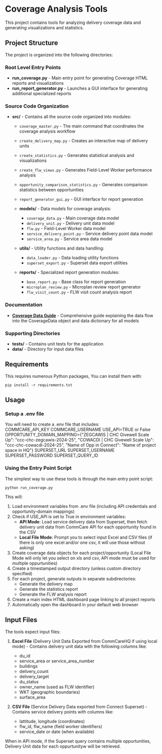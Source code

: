# Coverage Analysis Tools

This project contains tools for analyzing delivery coverage data and generating visualizations and statistics.

## Project Structure

The project is organized into the following directories:

### Root Level Entry Points

- **run_coverage.py** - Main entry point for generating Coverage HTML reports and visualizations
- **run_report_generator.py** - Launches a GUI interface for generating additional specialized reports

### Source Code Organization

- **src/** - Contains all the source code organized into modules:
  - `coverage_master.py` - The main command that coordinates the coverage analysis workflow
  - `create_delivery_map.py` - Creates an interactive map of delivery units
  - `create_statistics.py` - Generates statistical analysis and visualizations
  - `create_flw_views.py` - Generates Field-Level Worker performance analysis
  - `opportunity_comparison_statistics.py` - Generates comparison statistics between opportunities
  - `report_generator_gui.py` - GUI interface for report generation
  
  - **models/** - Data models for coverage analysis:
    - `coverage_data.py` - Main coverage data model
    - `delivery_unit.py` - Delivery unit data model
    - `flw.py` - Field-Level Worker data model
    - `service_delivery_point.py` - Service delivery point data model
    - `service_area.py` - Service area data model
  
  - **utils/** - Utility functions and data handling:
    - `data_loader.py` - Data loading utility functions
    - `superset_export.py` - Superset data export utilities
  
  - **reports/** - Specialized report generation modules:
    - `base_report.py` - Base class for report generation
    - `microplan_review.py` - Microplan review report generator
    - `flw_visit_count.py` - FLW visit count analysis report

### Documentation

- **[Coverage Data Guide](COVERAGE_DATA_GUIDE.md)** - Comprehensive guide explaining the data flow into the CoverageData object and data dictionary for all models

### Supporting Directories

- **tests/** - Contains unit tests for the application
- **data/** - Directory for input data files

## Requirements

This requires numerous Python packages, You can install them with:

```
pip install -r requirements.txt
```

## Usage

### Setup a .env file

You will need to create a .env file that includes:  
COMMCARE_API_KEY
COMMCARE_USERNAME
USE_API=TRUE or False
OPPORTUNITY_DOMAIN_MAPPING={"ZEGCAWIS | CHC Givewell Scale Up": "ccc-chc-zegcawis-2024-25", "COWACDI | CHC Givewell Scale Up": "ccc-chc-cowacdi-2024-25", "Name of Opp in Connect": "Name of project space in HQ"}
SUPERSET_URL
SUPERSET_USERNAME
SUPERSET_PASSWORD
SUPERSET_QUERY_ID


### Using the Entry Point Script

The simplest way to use these tools is through the main entry point script:

```
python run_coverage.py
```

This will:
1. Load environment variables from .env file (including API credentials and opportunity-domain mappings)
2. Check if USE_API is set to True in environment variables:
   - **API Mode**: Load service delivery data from Superset, then fetch delivery unit data from CommCare API for each opportunity found in the CSV
   - **Local File Mode**: Prompt you to select input Excel and CSV files (if there is only one excel and/or one csv, it will use those without asking)
3. Create coverage data objects for each project/opportunity (Local File Mode will only let you select on xls and csv, API mode must be used for multiple oppurtunities)
4. Create a timestamped output directory (unless custom directory specified)
5. For each project, generate outputs in separate subdirectories:
   - Generate the delivery map
   - Generate the statistics report  
   - Generate the FLW analysis report
6. Create a main index HTML dashboard page linking to all project reports
7. Automatically open the dashboard in your default web browser

## Input Files

The tools expect input files:

1. **Excel File** (Delivery Unit Data Exported from CommCareHQ if using local mode) - Contains delivery unit data with the following columns like:
   - du_id
   - service_area or service_area_number
   - buildings
   - delivery_count
   - delivery_target
   - du_status
   - owner_name (used as FLW identifier)
   - WKT (geographic boundaries)
   - surface_area

2. **CSV File** (Service Delivery Data exported from Connect Superset) - Contains service delivery points with columns like:
   - lattitude, longitude (coordinates)
   - flw_id, flw_name (field worker identifiers)
   - service_date or date (when available)

When in API mode, if the Superset query contains multiple oppurtunities, Delivery Unit data for each oppurtunityw will be retrieved.